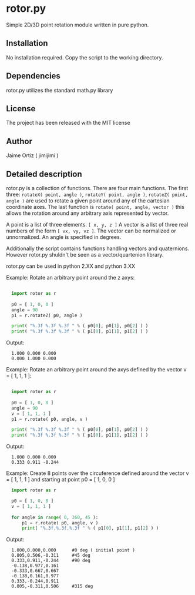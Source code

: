 rotor.py
========

Simple 2D/3D point rotation module written in pure python.

Installation
------------

No installation required. Copy the script to the working directory.

Dependencies
------------

rotor.py utilizes the standard math.py library

License
-------

The project has been released with the MIT license

Author
------

Jaime Ortiz ( jimijimi )

Detailed description
--------------------

rotor.py is a collection of functions. There are four main functions. The first three: ```rotateX( point, angle )```, ```rotateY( point, angle )```, ```rotateZ( point, angle )``` are used to rotate a given point around any of the cartesian coordinate axes. The last function is ```rotate( point, angle, vector )``` this allows the rotation around any arbitrary axis represented by vector.

A point is a list of three elements. ```[ x, y, z ]```
A vector is a list of three real numbers of the form ```[ vx, vy, vz ]```. The vector can be normalized or unnormalized.
An angle is specified in degrees.

Additionally the script contains functions handling vectors and quaternions. However rotor.py shuldn't be seen as a vector/quartenion library. 

rotor.py can be used in python 2.XX and python 3.XX

Example: 
Rotate an arbitrary point around the z axys:
```Python

  import rotor as r
  
  p0 = [ 1, 0, 0 ]
  angle = 90
  p1 = r.rotateZ( p0, angle )

  print( "%.3f %.3f %.3f " % ( p0[0], p0[1], p0[2] ) )
  print( "%.3f %.3f %.3f " % ( p1[0], p1[1], p1[2] ) )
```
Output:
```
  1.000 0.000 0.000
  0.000 1.000 0.000
```

Example: 
Rotate an arbitrary point around the axys defined by the vector v = [ 1, 1, 1 ]:

```Python

  import rotor as r
  
  p0 = [ 1, 0, 0 ]
  angle = 90
  v = [ 1, 1, 1 ]
  p1 = r.rotate( p0, angle, v )

  print( "%.3f %.3f %.3f " % ( p0[0], p0[1], p0[2] ) )
  print( "%.3f %.3f %.3f " % ( p1[0], p1[1], p1[2] ) )
```

Output:
```
  1.000 0.000 0.000
  0.333 0.911 -0.244
```
Example: 
Create 8 points over the circuference defined around the vector v = [ 1, 1, 1 ] and starting at point p0 = [ 1, 0, 0 ]

```python
  import rotor as r

  p0 = [ 1, 0, 0 ]
  v = [ 1, 1, 1 ]
  
  for angle in range( 0, 360, 45 ):
	  p1 = r.rotate( p0, angle, v )
	  print( "%.3f,%.3f,%.3f " % ( p1[0], p1[1], p1[2] ) )
```

Output:
```
  1.000,0.000,0.000      #0 deg ( initial point )
  0.805,0.506,-0.311     #45 deg
  0.333,0.911,-0.244     #90 deg
  -0.138,0.977,0.161
  -0.333,0.667,0.667
  -0.138,0.161,0.977
  0.333,-0.244,0.911
  0.805,-0.311,0.506     #315 deg
```
